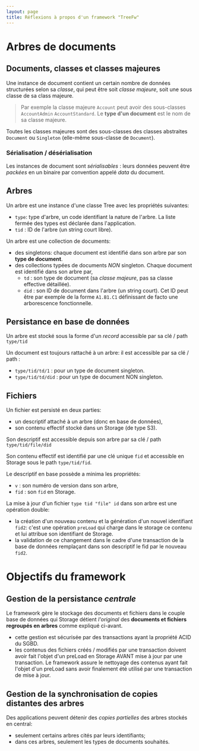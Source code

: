 ```yaml
---
layout: page
title: Réflexions à propos d'un framework "TreeFw"
---
```


# Arbres de documents
## Documents, classes et classes majeures
Une instance de document contient un certain nombre de données structurées selon sa _classe_, qui peut être soit _classe majeure_, soit une sous classe de sa class majeure.

> Par exemple la classe majeure `Account` peut avoir des sous-classes `AccountAdmin` `AccountStandard`. Le **type d'un document** est le nom de sa classe majeure.

Toutes les classes majeures sont des sous-classes des classes abstraites `Document` ou `Singleton` (elle-même sous-classe de `Document`).

### Sérialisation / désérialisation
Les instances de document sont _sérialisables_ : leurs données peuvent être _packées_ en un binaire par convention appelé _data_ du document.

## Arbres
Un arbre est une instance d'une classe Tree avec les propriétés suivantes:
- `type`: type d'arbre, un code identifiant la nature de l'arbre. La liste fermée des types est déclarée dans l'application.
- `tid` : ID de l'arbre (un string court libre).

Un arbre est une collection de documents:
- des singletons: chaque document est identifié dans son arbre par son **type de document**.
- des collections typées de documents _NON_ singleton. Chaque document est identifié dans son arbre par,
  - `td` : son type de document (sa _classe majeure_, pas sa classe effective détaillée).
  - `did` : son ID de document dans l'arbre (un string court). Cet ID peut être par exemple de la forme `A1.B1.C1` définissant de facto une arborescence fonctionnelle. 

## Persistance en base de données
Un arbre est stocké sous la forme d'un _record_ accessible par sa clé / path `type/tid`

Un document est toujours rattaché à un arbre: il est accessible par sa clé / path :
- `type/tid/td/1` : pour un type de document singleton.
- `type/tid/td/did` : pour un type de document NON singleton.

## Fichiers
Un fichier est persisté en deux parties:
- un descriptif attaché à un arbre (donc en base de données),
- son contenu effectif stocké dans un Storage (de type S3).

Son descriptif est accessible depuis son arbre par sa clé / path `type/tid/file/did`

Son contenu effectif est identifié par une clé unique `fid` et accessible en Storage sous le path `type/tid/fid`.

Le descriptif en base possède a minima les propriétés:
- `v` : son numéro de version dans son arbre,
- `fid` : son `fid` en Storage.

La mise à jour d'un fichier `type tid "file" id` dans son arbre est une opération double:
- la création d'un nouveau contenu et la génération d'un nouvel identifiant `fid2`: c'est une opération `preLoad` qui charge dans le storage ce contenu et lui attribue son identifiant de Storage.
- la validation de ce changement dans le cadre d'une transaction de la base de données remplaçant dans son descriptif le fid par le nouveau `fid2`. 

# Objectifs du framework
## Gestion de la persistance _centrale_
Le framework gère le stockage des documents et fichiers dans le couple base de données qui Storage détient _l'original_ des **documents et fichiers regroupés en arbres** comme expliqué ci-avant.
- cette gestion est sécurisée par des transactions ayant la propriété ACID du SGBD.
- les contenus des fichiers créés / modifiés par une transaction doivent avoir fait l'objet d'un preLoad en Storage AVANT mise à jour par une transaction. Le framework assure le nettoyage des contenus ayant fait l'objet d'un preLoad sans avoir finalement été utilisé par une transaction de mise à jour.

## Gestion de la synchronisation de copies distantes des arbres
Des applications peuvent détenir des _copies partielles_ des arbres stockés en central:
- seulement certains arbres cités par leurs identifiants;
- dans ces arbres, seulement les types de documents souhaités.

